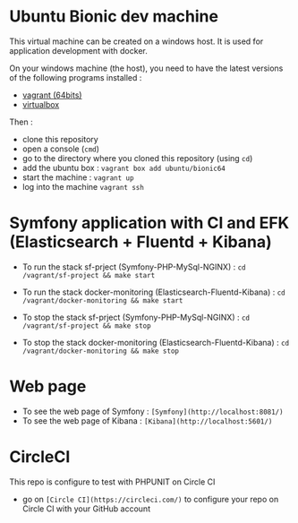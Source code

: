 # Ubuntu Bionic dev machine

This virtual machine can be created on a windows host.
It is used for application development with docker.

On your windows machine (the host), you need to have the latest versions of the
following programs installed :
- [vagrant (64bits)](https://www.vagrantup.com/downloads.html)
- [virtualbox](https://www.virtualbox.org/wiki/Downloads)

Then :
- clone this repository
- open a console (`cmd`)
- go to the directory where you cloned this repository (using `cd`)
- add the ubuntu box : `vagrant box add ubuntu/bionic64`
- start the machine : `vagrant up`
- log into the machine `vagrant ssh`

# Symfony application with CI and EFK (Elasticsearch + Fluentd + Kibana)

- To run the stack sf-prject (Symfony-PHP-MySql-NGINX) : `cd /vagrant/sf-project && make start`
- To run the stack docker-monitoring (Elasticsearch-Fluentd-Kibana) : `cd /vagrant/docker-monitoring && make start`

- To stop the stack sf-prject (Symfony-PHP-MySql-NGINX) : `cd /vagrant/sf-project && make stop`
- To stop the stack docker-monitoring (Elasticsearch-Fluentd-Kibana) : `cd /vagrant/docker-monitoring && make stop`

# Web page

- To see the web page of Symfony : `[Symfony](http://localhost:8081/)`
- To see the web page of Kibana : `[Kibana](http://localhost:5601/)`

# CircleCI

This repo is configure to test with PHPUNIT on Circle CI
- go on `[Circle CI](https://circleci.com/)` to configure your repo on Circle CI with your GitHub account
